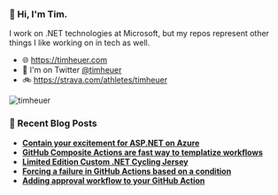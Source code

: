 ### 👋 Hi, I'm Tim.

I work on .NET technologies at Microsoft, but my repos represent other things I like working on in tech as well.

- 🌐 https://timheuer.com
- 🐤 I'm on Twitter <a href="https://twitter.com/timheuer">@timheuer</a>
- 🚲 https://strava.com/athletes/timheuer
<img align="center" src="https://github-readme-stats.vercel.app/api?username=timheuer&show_icons=true&hide_border=true&custom_title=Tim%27s%20Stats" alt="timheuer" />
<!--
<img align="left" src="https://github-readme-stats.vercel.app/api/top-langs/?username=timheuer&layout=compact&hide=html" alt="timheuer" />
-->

### 📘 Recent Blog Posts
<!--START_SECTION:feed-->
- **[Contain your excitement for ASP.NET on Azure](https:&#x2F;&#x2F;timheuer.com&#x2F;blog&#x2F;deploy-dotnet-apps-with-containers-in-visual-studio-fast-and-easy&#x2F;)**
- **[GitHub Composite Actions are fast way to templatize workflows](https:&#x2F;&#x2F;timheuer.com&#x2F;blog&#x2F;use-github-composite-actions-for-templates-in-workflows&#x2F;)**
- **[Limited Edition Custom .NET Cycling Jersey](https:&#x2F;&#x2F;timheuer.com&#x2F;blog&#x2F;dotnet-cycling-kit&#x2F;)**
- **[Forcing a failure in GitHub Actions based on a condition](https:&#x2F;&#x2F;timheuer.com&#x2F;blog&#x2F;manually-force-a-failure-in-github-action-step&#x2F;)**
- **[Adding approval workflow to your GitHub Action](https:&#x2F;&#x2F;timheuer.com&#x2F;blog&#x2F;add-approval-workflow-to-github-actions&#x2F;)**
<!--END_SECTION:feed-->
